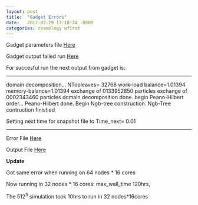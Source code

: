 ```yaml
---
layout: post
title:  "Gadget Errors"
date:   2017-07-29 17:10:24 -0800
categories: cosmology wfirst
---
```


Gadget parameters file [Here](https://github.com/bvillasen/blog/blob/master/assets/files/test_1024.param)

Gadget output failed run [Here](https://github.com/bvillasen/blog/blob/master/assets/files/output_1024_fft512_has)

For succesful run the next output from gadget is:

----------------------------------------------------------------------------------------------------------------

domain decomposition...
NTopleaves= 32768
work-load balance=1.01394   memory-balance=1.01394
exchange of 0133952850 particles
exchange of 0002343460 particles
domain decomposition done.
begin Peano-Hilbert order...
Peano-Hilbert done.
Begin Ngb-tree construction.
Ngb-Tree contruction finished

Setting next time for snapshot file to Time_next= 0.01

----------------------------------------------------------------------------------------------------------------




Error File [Here](https://github.com/bvillasen/blog/blob/master/assets/files/cosmo_1024_fft512_has.e2244885)

Output File [Here](https://github.com/bvillasen/blog/blob/master/assets/files/cosmo_1024_fft512_has.o2244885)








**Update**

Got same error when running on 64 nodes * 16 cores

Now running in 32 nodes * 16 cores: max_wall_time 120hrs,   

The $512^3$ simulation took 10hrs to run in 32 nodes*16cores
